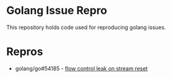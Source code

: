 # Golang Issue Repro
This repository holds code used for reproducing golang issues.

# Repros
- golang/go#54185 -  [flow control leak on stream reset](https://github.com/jronak/http2-issue-repro/blob/main/issue-54185)